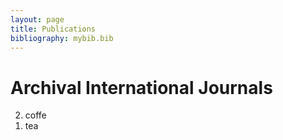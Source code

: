 ```yaml
---
layout: page
title: Publications
bibliography: mybib.bib
---
```


# Archival International Journals

<ol reversed>
<li>coffe</li>
<li>tea</li>
</ol>
